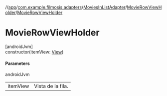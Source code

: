 //[app](../../../../index.md)/[com.example.filmosis.adapters](../../index.md)/[MoviesInListAdapter](../index.md)/[MovieRowViewHolder](index.md)/[MovieRowViewHolder](-movie-row-view-holder.md)

# MovieRowViewHolder

[androidJvm]\
constructor(itemView: [View](https://developer.android.com/reference/kotlin/android/view/View.html))

#### Parameters

androidJvm

| | |
|---|---|
| itemView | Vista de la fila. |
